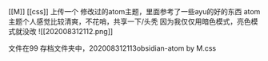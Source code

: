 [[M]] [[css]]
上传一个 修改过的atom主题，里面参考了一些ayu的好的东西
atom主题个人感觉比较清爽，不花哨，共享一下/头秃
因为我仅仅用暗色模式，亮色模式就没改
![[202008312112.png]]

文件在99 存档文件夹中，202008312113obsidian-atom by M.css